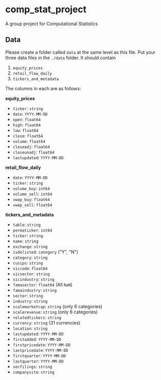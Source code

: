 # comp_stat_project
A group project for Computational Statistics

## Data
Please create a folder called `data` at the same level as this file. Put your three data files in the `./data` folder. It should contain

1. `equity_prices`
1. `retail_flow_daily`
1. `tickers_and_metadata`

The columns in each are as follows:

**equity_prices**
- `ticker`: `string`
- `date`: `YYYY-MM-DD`
- `open`: `float64`
- `high`: `float64`
- `low`: `float64`
- `close`: `float64`
- `volume`: `float64`
- `closeadj`: `float64`
- `closeunadj`: `float64`
- `lastupdated`: `YYYY-MM-DD`

**retail_flow_daily**
- `date`: `YYYY-MM-DD`
- `ticker`: `string`
- `volume_buy`: `int64`
- `volume_sell`: `int64`
- `vwap_buy`: `float64`
- `vwap_sell`: `float64`

**tickers_and_metadata**
- `table`: `string`
- `permaticker`: `int64`
- `ticker`: `string`
- `name`: `string`
- `exchange`: `string`
- `isdelisted`: `category` ("Y", "N")
- `category`: `string`
- `cusips`: `string`
- `siccode`: `float64`
- `sicsector`: `string`
- `sicindustry`: `string`
- `famasector`: `float64` (All `NaN`)
- `famaindustry`: `string`
- `sector`: `string`
- `industry`: `string`
- `scalemarketcap`: `string` (only 6 categories)
- `scalerevenue`: `string` (only 6 categories)
- `relatedtickers`: `string`
- `currency`: `string` (31 currencies)
- `location`: `string`
- `lastupdated`: `YYYY-MM-DD`
- `firstadded`: `YYYY-MM-DD`
- `firstpricedate`: `YYYY-MM-DD`
- `lastpricedate`: `YYYY-MM-DD`
- `firstquarter`: `YYYY-MM-DD`
- `lastquarter`: `YYYY-MM-DD`
- `secfilings`: `string`
- `companysite`: `string`

